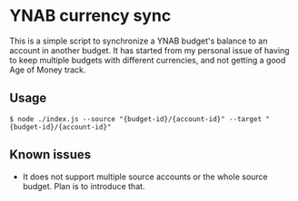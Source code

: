 # YNAB currency sync

This is a simple script to synchronize a YNAB budget's balance to an account
in another budget. It has started from my personal issue of having to keep
multiple budgets with different currencies, and not getting a good Age of Money
track.

## Usage

```shell
$ node ./index.js --source "{budget-id}/{account-id}" --target "{budget-id}/{account-id}"
```

## Known issues

- It does not support multiple source accounts or the whole source budget. Plan is to introduce that.
